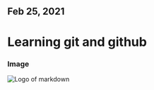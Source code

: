 ## Feb 25, 2021    

# Learning git and github

### Image
![Logo of markdown](https://www.pngwing.com/en/free-png-tlaqh)
